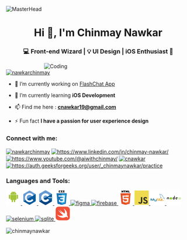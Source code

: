 ![MasterHead](https://user-images.githubusercontent.com/46995327/169817619-92e89b97-c102-484f-8f98-c93ccf0dd0f4.gif)
<h1 align="center">Hi 👋, I'm Chinmay Nawkar</h1>
<h3 align="center">💻 Front-end Wizard | 💡 UI Design | iOS Enthusiast 📱</h3>
<img align="right" alt="Coding" width="400" src="https://miro.medium.com/v2/resize:fit:1272/0*BLwJcjZxounn0T8D.gif")>

<p align="left"> <a href="https://twitter.com/nawkarchinmay" target="blank"><img src="https://img.shields.io/twitter/follow/nawkarchinmay?logo=twitter&style=for-the-badge" alt="nawkarchinmay" /></a> </p>

- 🔭 I’m currently working on [FlashChat App](https://youtu.be/Ms3XojE8KVg)

- 🌱 I’m currently learning **iOS Development**

- 📫 Find me here : **cnawkar19@gmail.com**


- ⚡ Fun fact **I have a passion for user experience design**

<h3 align="left">Connect with me:</h3>
<p align="left">
<a href="https://twitter.com/nawkarchinmay" target="blank"><img align="center" src="https://raw.githubusercontent.com/rahuldkjain/github-profile-readme-generator/master/src/images/icons/Social/twitter.svg" alt="nawkarchinmay" height="30" width="40" /></a>
<a href="https://www.linkedin.com/in/chinmay-nawkar/" target="blank"><img align="center" src="https://raw.githubusercontent.com/rahuldkjain/github-profile-readme-generator/master/src/images/icons/Social/linked-in-alt.svg" alt="https://www.linkedin.com/in/chinmay-nawkar/" height="30" width="40" /></a>
<a href="https://www.youtube.com/channel/UCyYcvQ3UmD0U0ZYx7O5aZaQ" target="blank"><img align="center" src="https://raw.githubusercontent.com/rahuldkjain/github-profile-readme-generator/master/src/images/icons/Social/youtube.svg" alt="https://www.youtube.com/@aiwithchinmay/" height="30" width="40" /></a>
<a href="https://www.leetcode.com/cnawkar" target="blank"><img align="center" src="https://raw.githubusercontent.com/rahuldkjain/github-profile-readme-generator/master/src/images/icons/Social/leet-code.svg" alt="cnawkar" height="30" width="40" /></a>
<a href="https://auth.geeksforgeeks.org/user/https://auth.geeksforgeeks.org/user/_chinmaynawkar/practice" target="blank"><img align="center" src="https://raw.githubusercontent.com/rahuldkjain/github-profile-readme-generator/master/src/images/icons/Social/geeks-for-geeks.svg" alt="https://auth.geeksforgeeks.org/user/_chinmaynawkar/practice" height="30" width="40" /></a>
</p>

<h3 align="left">Languages and Tools:</h3>
<p align="left"> <a href="https://developer.android.com" target="_blank" rel="noreferrer"> <img src="https://raw.githubusercontent.com/devicons/devicon/master/icons/android/android-original-wordmark.svg" alt="android" width="40" height="40"/> </a> <a href="https://www.cprogramming.com/" target="_blank" rel="noreferrer"> <img src="https://raw.githubusercontent.com/devicons/devicon/master/icons/c/c-original.svg" alt="c" width="40" height="40"/> </a> <a href="https://www.w3schools.com/cpp/" target="_blank" rel="noreferrer"> <img src="https://raw.githubusercontent.com/devicons/devicon/master/icons/cplusplus/cplusplus-original.svg" alt="cplusplus" width="40" height="40"/> </a> <a href="https://www.w3schools.com/css/" target="_blank" rel="noreferrer"> <img src="https://raw.githubusercontent.com/devicons/devicon/master/icons/css3/css3-original-wordmark.svg" alt="css3" width="40" height="40"/> </a> <a href="https://www.figma.com/" target="_blank" rel="noreferrer"> <img src="https://www.vectorlogo.zone/logos/figma/figma-icon.svg" alt="figma" width="40" height="40"/> </a> <a href="https://firebase.google.com/" target="_blank" rel="noreferrer"> <img src="https://www.vectorlogo.zone/logos/firebase/firebase-icon.svg" alt="firebase" width="40" height="40"/> </a> <a href="https://www.w3.org/html/" target="_blank" rel="noreferrer"> <img src="https://raw.githubusercontent.com/devicons/devicon/master/icons/html5/html5-original-wordmark.svg" alt="html5" width="40" height="40"/> </a> <a href="https://developer.mozilla.org/en-US/docs/Web/JavaScript" target="_blank" rel="noreferrer"> <img src="https://raw.githubusercontent.com/devicons/devicon/master/icons/javascript/javascript-original.svg" alt="javascript" width="40" height="40"/> </a> <a href="https://www.mysql.com/" target="_blank" rel="noreferrer"> <img src="https://raw.githubusercontent.com/devicons/devicon/master/icons/mysql/mysql-original-wordmark.svg" alt="mysql" width="40" height="40"/> </a> <a href="https://nodejs.org" target="_blank" rel="noreferrer"> <img src="https://raw.githubusercontent.com/devicons/devicon/master/icons/nodejs/nodejs-original-wordmark.svg" alt="nodejs" width="40" height="40"/> </a> <a href="https://www.selenium.dev" target="_blank" rel="noreferrer"> <img src="https://raw.githubusercontent.com/detain/svg-logos/780f25886640cef088af994181646db2f6b1a3f8/svg/selenium-logo.svg" alt="selenium" width="40" height="40"/> </a> <a href="https://www.sqlite.org/" target="_blank" rel="noreferrer"> <img src="https://www.vectorlogo.zone/logos/sqlite/sqlite-icon.svg" alt="sqlite" width="40" height="40"/> </a> <a href="https://developer.apple.com/swift/" target="_blank" rel="noreferrer"> <img src="https://raw.githubusercontent.com/devicons/devicon/master/icons/swift/swift-original.svg" alt="swift" width="40" height="40"/> </a> </p>

<p><img align="center" src="https://github-readme-stats.vercel.app/api/top-langs?username=chinmaynawkar&show_icons=true&locale=en&layout=compact" alt="chinmaynawkar" /></p>
